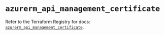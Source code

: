 # `azurerm_api_management_certificate`

Refer to the Terraform Registry for docs: [`azurerm_api_management_certificate`](https://registry.terraform.io/providers/hashicorp/azurerm/4.25.0/docs/resources/api_management_certificate).
